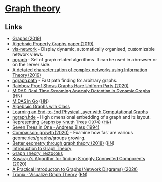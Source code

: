 # [Graph theory](https://en.wikipedia.org/wiki/Graph_theory)

## Links

- [Graphs (2019)](https://blog.yoshuawuyts.com/graphs/)
- [Algebraic Property Graphs paper (2019)](https://arxiv.org/abs/1909.04881)
- [vis-network](https://github.com/visjs/vis-network) - Display dynamic, automatically organised, customizable network views.
- [ngraph](https://github.com/anvaka/ngraph) - Set of graph related algorithms. It can be used in a browser or on the server side.
- [A detailed characterization of complex networks using Information Theory (2019)](https://www.nature.com/articles/s41598-019-53167-5)
- [ngraph.path](https://github.com/anvaka/ngraph.path) - Fast path finding for arbitrary graphs.
- [Rainbow Proof Shows Graphs Have Uniform Parts (2020)](https://www.quantamagazine.org/mathematicians-prove-ringels-graph-theory-conjecture-20200219/)
- [MIDAS: Real-Time Streaming Anomaly Detection in Dynamic Graphs](https://github.com/bhatiasiddharth/MIDAS) ([HN](https://news.ycombinator.com/item?id=22802604))
- [MIDAS in Go](https://github.com/steve0hh/midas) ([HN](https://news.ycombinator.com/item?id=23018153))
- [Algebraic Graphs with Class](https://github.com/snowleopard/alga-paper)
- [Learning an End-to-End Physical Layer with Computational Graphs](http://calebzulawski.com/projects/thesis/)
- [ngraph.hde](https://github.com/anvaka/ngraph.hde) - High dimensional embedding of a graph and its layout.
- [Representing Graphs by Knuth Trees (1974)](https://www.cs.virginia.edu/~jlp/75.knuth.trees.pdf) ([HN](https://news.ycombinator.com/item?id=23583547))
- [Seven Trees in One - Andreas Blass (1994)](https://arxiv.org/abs/math/9405205)
- [Comparison: growth (2020)](https://www.youtube.com/watch?v=1JDt5P5n75E&) - Examine how fast are various geometries/graphs/groups growing.
- [Better geometry through graph theory (2018)](https://ideolalia.com/2018/08/28/artifex.html) ([HN](https://news.ycombinator.com/item?id=23671130))
- [Introduction to Graph Theory](https://www.maths.ed.ac.uk/~v1ranick/papers/wilsongraph.pdf)
- [Graph Theory Textbooks](https://archive.org/details/GraphTheoryTextbooks)
- [Kosaraju's Algorithm for finding Strongly Connected Components (2020)](https://hassamuddin.com/blog/kosaraju/)
- [A Practical Introduction to Graphs (Network Diagrams) (2020)](https://healeycodes.com/practical-intro-to-graphs/)
- [Tronix - Visualize Graph Theory](http://pulzed.com/) ([HN](https://news.ycombinator.com/item?id=24050651))